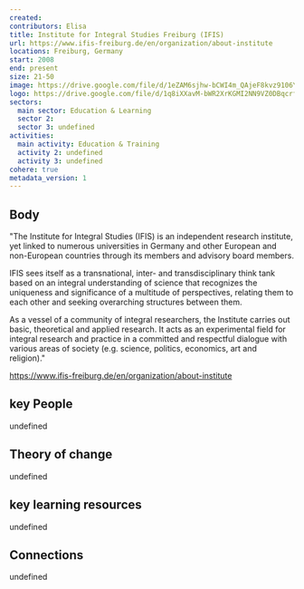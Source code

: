 ```yaml
---
created:
contributors: Elisa
title: Institute for Integral Studies Freiburg (IFIS)
url: https://www.ifis-freiburg.de/en/organization/about-institute 
locations: Freiburg, Germany
start: 2008
end: present
size: 21-50
image: https://drive.google.com/file/d/1eZAM6sjhw-bCWI4m_QAjeF8kvz9106YE/view?usp=drive_link
logo: https://drive.google.com/file/d/1q8iXXavM-bWR2XrKGMI2NN9VZ0DBqcrf/view?usp=drive_link
sectors:
  main sector: Education & Learning
  sector 2: 
  sector 3: undefined
activities: 
  main activity: Education & Training
  activity 2: undefined
  activity 3: undefined
cohere: true
metadata_version: 1
---
```



## Body

"The Institute for Integral Studies (IFIS) is an independent research institute, yet linked to numerous universities in Germany and other European and non-European countries through its members and advisory board members.

IFIS sees itself as a transnational, inter- and transdisciplinary think tank based on an integral understanding of science that recognizes the uniqueness and significance of a multitude of perspectives, relating them to each other and seeking overarching structures between them.

As a vessel of a community of integral researchers, the Institute carries out basic, theoretical and applied research. It acts as an experimental field for integral research and practice in a committed and respectful dialogue with various areas of society (e.g. science, politics, economics, art and religion)."

https://www.ifis-freiburg.de/en/organization/about-institute

## key People

undefined

## Theory of change

undefined

## key learning resources

undefined

## Connections

undefined

